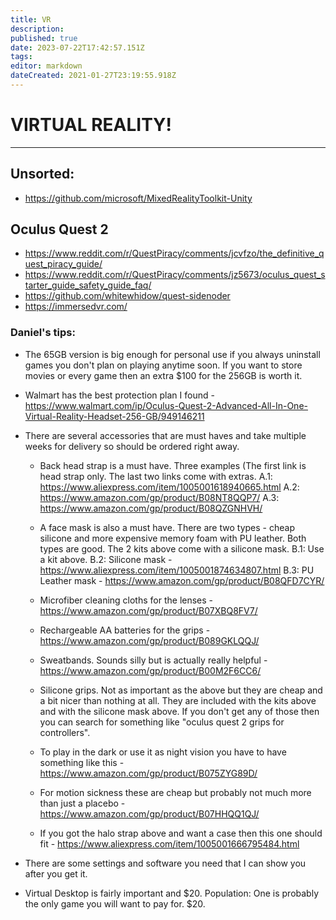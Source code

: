 ```yaml
---
title: VR
description: 
published: true
date: 2023-07-22T17:42:57.151Z
tags: 
editor: markdown
dateCreated: 2021-01-27T23:19:55.918Z
---
```


# VIRTUAL REALITY!

----------------

## Unsorted:

- https://github.com/microsoft/MixedRealityToolkit-Unity

## Oculus Quest 2

- https://www.reddit.com/r/QuestPiracy/comments/jcvfzo/the_definitive_quest_piracy_guide/
- https://www.reddit.com/r/QuestPiracy/comments/jz5673/oculus_quest_starter_guide_safety_guide_faq/
- https://github.com/whitewhidow/quest-sidenoder
- https://immersedvr.com/

### Daniel's tips:

- The 65GB version is big enough for personal use if you always uninstall games you don't plan on playing anytime soon. If you want to store movies or every game then an extra $100 for the 256GB is worth it.

- Walmart has the best protection plan I found - https://www.walmart.com/ip/Oculus-Quest-2-Advanced-All-In-One-Virtual-Reality-Headset-256-GB/949146211

- There are several accessories that are must haves and take multiple weeks for delivery so should be ordered right away.

  - Back head strap is a must have. Three examples (The first link is head strap only. The last two links come with extras.
  A.1: https://www.aliexpress.com/item/1005001618940665.html
  A.2: https://www.amazon.com/gp/product/B08NT8QQP7/
  A.3: https://www.amazon.com/gp/product/B08QZGNHVH/

  - A face mask is also a must have. There are two types - cheap silicone and more expensive memory foam with PU leather. Both types are good. The 2 kits above come with a silicone mask.
  B.1: Use a kit above.
  B.2: Silicone mask - https://www.aliexpress.com/item/1005001874634807.html
  B.3: PU Leather mask - https://www.amazon.com/gp/product/B08QFD7CYR/

  - Microfiber cleaning cloths for the lenses - https://www.amazon.com/gp/product/B07XBQ8FV7/

  - Rechargeable AA batteries for the grips - https://www.amazon.com/gp/product/B089GKLQQJ/

  - Sweatbands. Sounds silly but is actually really helpful - https://www.amazon.com/gp/product/B00M2F6CC6/

  - Silicone grips. Not as important as the above but they are cheap and a bit nicer than nothing at all. They are included with the kits above and with the silicone mask above. If you don't get any of those then you can search for something like "oculus quest 2 grips for controllers".
   
  - To play in the dark or use it as night vision you have to have something like this - https://www.amazon.com/gp/product/B075ZYG89D/

  - For motion sickness these are cheap but probably not much more than just a placebo - https://www.amazon.com/gp/product/B07HHQQ1QJ/

  - If you got the halo strap above and want a case then this one should fit - https://www.aliexpress.com/item/1005001666795484.html

- There are some settings and software you need that I can show you after you get it.

- Virtual Desktop is fairly important and $20. Population: One is probably the only game you will want to pay for. $20.